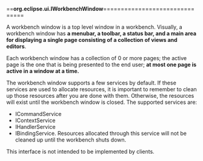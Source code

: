 ==**org.eclipse.ui.IWorkbenchWindow**===============================

A workbench window is a top level window in a workbench. 
Visually, a workbench window has **a menubar, a toolbar, a status bar, and a main area for displaying a single page consisting of a collection of views and editors**. 

Each workbench window has a collection of 0 or more pages; the active page is the one that is being presented to the end user; **at most one page is active in a window at a time.** 

The workbench window supports a few services by default. If these services are used to allocate resources, it is important to remember to clean up those resources after you are done with them. Otherwise, the resources will exist until the workbench window is closed. The supported services are: 

 * ICommandService
 * IContextService
 * IHandlerService
 * IBindingService. Resources allocated through this service will not be cleaned up until the workbench shuts down.

This interface is not intended to be implemented by clients.
